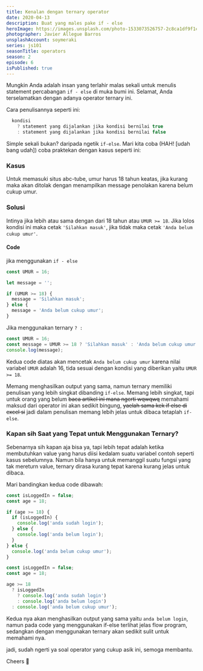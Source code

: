 ```yaml
---
title: Kenalan dengan ternary operator
date: 2020-04-13
description: Buat yang males pake if - else
heroImage: https://images.unsplash.com/photo-1533073526757-2c8ca1df9f1c?ixlib=rb-1.2.1&ixid=eyJhcHBfaWQiOjEyMDd9&auto=format&fit=crop&w=1350&q=80
photographer: Javier Allegue Barros
unsplashAccount: soymeraki
series: js101
seasonTitle: operators
season: 2
episode: 6
isPublished: true
---
```


Mungkin Anda adalah insan yang terlahir malas sekali untuk menulis statement percabangan `if - else` di muka bumi ini. Selamat, Anda terselamatkan dengan adanya operator ternary ini.

Cara penulisannya seperti ini:

```js
  kondisi
    ? statement yang dijalankan jika kondisi bernilai true
    : statement yang dijalankan jika kondisi bernilai false
```

Simple sekali bukan? daripada ngetik `if-else`. Mari kita coba (HAH! [udah bang udah]) coba praktekan dengan kasus seperti ini:

### Kasus

Untuk memasuki situs abc-tube, umur harus 18 tahun keatas, jika kurang maka akan ditolak dengan menampilkan message penolakan karena belum cukup umur.

### Solusi

Intinya jika lebih atau sama dengan dari 18 tahun atau `UMUR >= 18`. Jika lolos kondisi ini maka cetak `'Silahkan masuk'`, jika tidak maka cetak `'Anda belum cukup umur'`.

#### Code

jika menggunakan `if - else`

```js
const UMUR = 16;

let message = '';

if (UMUR >= 18) {
  message = 'Silahkan masuk';
} else {
  message = 'Anda belum cukup umur';
}
```

Jika menggunakan ternary `? :`

```js
const UMUR = 16;
const message = UMUR >= 18 ? 'Silahkan masuk' : 'Anda belum cukup umur';
console.log(message);
```

Kedua code diatas akan mencetak `Anda belum cukup umur` karena nilai variabel `UMUR` adalah 16, tida sesuai dengan kondisi yang diberikan yaitu `UMUR >= 18`.

Memang menghasilkan output yang sama, namun ternary memiliki penulisan yang lebih singkat dibanding `if-else`. Memang lebih singkat, tapi untuk orang yang belum ~~baca artikel ini mana ngerti wqwqwq~~ memahami maksud dari operator ini akan sedikit bingung, ~~yaelah sama kek if else di excel si~~ jadi dalam penulisan memang lebih jelas untuk dibaca tetaplah `if-else`.

### Kapan sih Saat yang Tepat untuk Menggunakan Ternary?

Sebenarnya sih kapan aja bisa ya, tapi lebih tepat adalah ketika membutuhkan value yang harus diisi kedalam suatu variabel contoh seperti kasus sebelumnya. Namun bila hanya untuk memanggil suatu fungsi yang tak mereturn value, ternary dirasa kurang tepat karena kurang jelas untuk dibaca.

Mari bandingkan kedua code dibawah:

```js
const isLoggedIn = false;
const age = 18;

if (age >= 18) {
  if (isLoggedIn) {
    console.log('anda sudah login');
  } else {
    console.log('anda belum login');
  }
} else {
  console.log('anda belum cukup umur');
}
```

```js
const isLoggedIn = false;
const age = 18;

age >= 18
  ? isLoggedIn
    ? console.log('anda sudah login')
    : console.log('anda belum login')
  : console.log('anda belum cukup umur');
```

Kedua nya akan menghasilkan output yang sama yaitu `anda belum login`, namun pada code yang menggunakan if-else terlihat jelas flow program, sedangkan dengan menggunakan ternary akan sedikit sulit untuk memahami nya.

jadi, sudah ngerti ya soal operator yang cukup asik ini, semoga membantu.

Cheers 🥂
